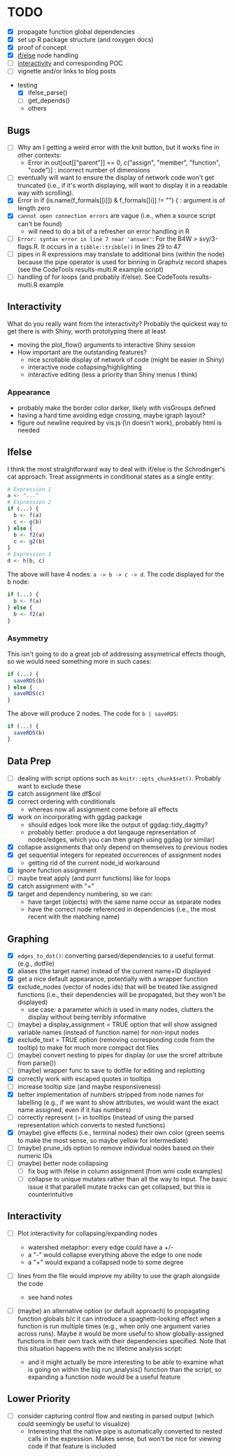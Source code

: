 
# TODO 

- [x] propagate function global dependencies
- [x] set up R package structure (and roxygen docs)
- [x] proof of concept
- [x] [if/else](#ifelse) node handling
- [ ] [interactivity](#interactivity) and corresponding POC 
- [ ] vignette and/or links to blog posts
- testing
  + [x] ifelse_parse()
  + [ ] get_depends()
  + others

## Bugs

- [ ] Why am I getting a weird error with the knit button, but it works fine in other contexts:
    + Error in out[out[["parent"]] == 0, c("assign", "member", "function", "code")] : 
  incorrect number of dimensions
- [ ] eventually will want to ensure the display of network code won't get truncated (i.e., if it's worth displaying, will want to display it in a readable way with scrolling).
- [x] Error in if (is.name(f_formals[[i]]) & f_formals[[i]] != "") { :  argument is of length zero
- [x] `cannot open connection errors` are vague (i.e., when a source script can't be found)
    + will need to do a bit of a refresher on error handling in R
- [ ] `Error: syntax error in line 7 near 'answer'`: For the B4W > svy/3-flags.R. It occurs in a `tibble::tribble()` in lines 29 to 47
- [ ] pipes in R expressions may translate to additional bins (within the node) because the pipe operator is used for binning in Graphviz record shapes (see the CodeTools results-multi.R example script)
- [ ] handling of for loops (and probably if/else). See CodeTools results-multi.R example

## Interactivity

What do you really want from the interactivity?  Probably the quickest way to get there is with Shiny, worth prototyping there at least

- moving the plot_flow() arguments to interactive Shiny session
- How important are the outstanding features?
  + nice scrollable display of network of code (might be easier in Shiny)
  + interactive node collapsing/highlighting
  + interactive editing (less a priority than Shiny menus I think)

### Appearance
  
- probably make the border color darker, likely with visGroups defined
- having a hard time avoiding edge crossing, maybe igraph layout?
- figure out newline required by vis.js (\n doesn't work), probably html is needed

## Ifelse

I think the most straightforward way to deal with if/else is the Schrodinger's cat approach. Treat assignments in conditional states as a single entity:

```r
# Expression 1
a <- "..." 
# Expression 2
if (...) { 
  b <- f(a)
  c <- g(b)
} else {
  b <- f2(a) 
  c <- g2(b)
}
# Expression 3
d <- h(b, c)
```

The above will have 4 nodes: `a -> b -> c -> d`. The code displayed for the b node:

```r
if (...) {
  b <- f(a)
} else {
  b <- f2(a)
}
``` 

### Asymmetry

This isn't going to do a great job of addressing assymetrical effects though, so we would need something more in such cases:

```r
if (...) {
  saveRDS(b)
} else {
  saveRDS(c)
}
```

The above will produce 2 nodes. The code for `b | saveRDS`:

```r
if (...) {
  saveRDS(b)
}
```

## Data Prep

- [ ] dealing with script options such as `knitr::opts_chunk$set()`. Probably want to exclude these
- [x] catch assignment like df$col
- [x] correct ordering with conditionals
    + whereas now all assignment come before all effects
- [x] work on incorporating with ggdag package
    + should edges look more like the output of ggdag::tidy_dagitty?
    + probably better: produce a dot langauge representation of nodes/edges, which you can then graph using ggdag (or similar)
- [x] collapse assignments that only depend on themselves to previous nodes
- [x] get sequential integers for repeated occurrences of assignment nodes
    + getting rid of the current node_id workaround
- [x] ignore function assignment
- [ ] maybe treat apply (and purrr functions) like for loops
- [x] catch assignment with "="
- [x] target and dependency numbering, so we can:
    + have target (objects) with the same name occur as separate nodes
    + have the correct node referenced in dependencies (i.e., the most recent with the matching name)

## Graphing
   
- [x] `edges_to_dot()`: converting parsed/dependencies to a useful format (e.g., dotfile)
- [x] aliases (the target name) instead of the current name+ID displayed
- [x] get a nice default appearance, potentially with a wrapper function
- [x] exclude_nodes (vector of nodes ids) that will be treated like assigned functions (i.e., their dependencies will be propagated, but they won't be displayed)
    + use case: a parameter which is used in many nodes, clutters the display without being terribly informative
- [ ] (maybe) a display_assignment = TRUE option that will show assigned variable names (instead of function name) for non-input nodes
- [x] exclude_text = TRUE option (removing corresponding code from the tooltip) to make for much more compact dot files
- [ ] (maybe) convert nesting to pipes for display (or use the srcref attribute from parse())
- [ ] (maybe) wrapper func to save to dotfile for editing and replotting
- [x] correctly work with escaped quotes in tooltips
- [ ] increase tooltip size (and maybe responsiveness)
- [x] better implementation of numbers stripped from node names for labelling (e.g., if we want to show attributes, we would want the exact name assigned, even if it has numbers)
- [ ] correctly represent `|>` in tooltips (instead of using the parsed representation which converts to nested functions)
- [x] (maybe) give effects (i.e., terminal nodes) their own color (green seems to make the most sense, so maybe yellow for intermediate)
- [ ] (maybe) prune_ids option to remove individual nodes based on their numeric IDs
- [ ] (maybe) better node collapsing
    + [ ] fix bug with ifelse in column assignment (from wmi code examples)
    + [ ] collapse to unique mutates rather than all the way to input. The basic issue it that parallell mutate tracks can get collapsed, but this is counterintuitive
    
## Interactivity

- [ ] Plot interactivity for collapsing/expanding nodes
    + watershed metaphor: every edge could have a +/-
    + a "-" would collapse everything above the edge to one node
    + a "+" would expand a collapsed node to some degree
- [ ] lines from the file would improve my ability to use the graph alongside the code
    + see hand notes
    
- [ ] (maybe) an alternative option (or default approach) to propagating function globals b/c it can introduce a spaghetti-looking effect when a function is run multiple times (e.g., when only one argument varies across runs). Maybe it would be more useful to show globally-assigned functions in their own track with their dependencies specified. Note that this situation happens with the nc lifetime analysis script:
    + and it might actually be more interesting to be able to examine what is going on within the big run_analysis() function than the script, so expanding a function node would be a useful feature

## Lower Priority

- [ ] consider capturing control flow and nesting in parsed output (which could seemingly be useful to visualize)
    + Interesting that the native pipe is automatically converted to nested calls in the expression. Makes sense, but won't be nice for viewing code if that feature is included
    
